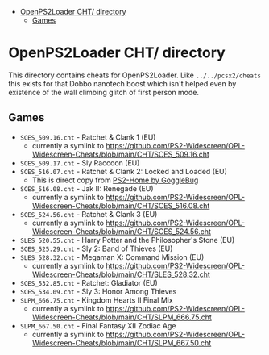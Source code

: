 <!-- START doctoc generated TOC please keep comment here to allow auto update -->
<!-- DON'T EDIT THIS SECTION, INSTEAD RE-RUN doctoc TO UPDATE -->

- [OpenPS2Loader CHT/ directory](#openps2loader-cht-directory)
  - [Games](#games)

<!-- END doctoc generated TOC please keep comment here to allow auto update -->

# OpenPS2Loader CHT/ directory

This directory contains cheats for OpenPS2Loader. Like `../../pcsx2/cheats`
this exists for that Dobbo nanotech boost which isn't helped even by
existence of the wall climbing glitch of first person mode.

## Games

- `SCES_509.16.cht` - Ratchet & Clank 1 (EU)
  - currently a symlink to https://github.com/PS2-Widescreen/OPL-Widescreen-Cheats/blob/main/CHT/SCES_509.16.cht
- `SCES_509.17.cht` - Sly Raccoon (EU)
- `SCES_516.07.cht` - Ratchet & Clank 2: Locked and Loaded (EU)
  - This is direct copy from [PS2-Home by GoggleBug](https://www.ps2-home.com/forum/viewtopic.php?f=55&t=11703&p=47639&hilit=SCES_516.07#p47639)
- `SCES_516.08.cht` - Jak II: Renegade (EU)
  - currently a symlink to https://github.com/PS2-Widescreen/OPL-Widescreen-Cheats/blob/main/CHT/SCES_516.08.cht
- `SCES_524.56.cht` - Ratchet & Clank 3 (EU)
  - currently a symlink to https://github.com/PS2-Widescreen/OPL-Widescreen-Cheats/blob/main/CHT/SCES_524.56.cht
- `SLES_520.55.cht` - Harry Potter and the Philosopher's Stone (EU)
- `SCES_525.29.cht` - Sly 2: Band of Thieves (EU)
- `SLES_528.32.cht` - Megaman X: Command Mission (EU)
  - currently a symlink to https://github.com/PS2-Widescreen/OPL-Widescreen-Cheats/blob/main/CHT/SLES_528.32.cht
- `SCES_532.85.cht` - Ratchet: Gladiator (EU)
- `SCES_534.09.cht` - Sly 3: Honor Among Thieves
- `SLPM_666.75.cht` - Kingdom Hearts II Final Mix
  - currently a symlink to https://github.com/PS2-Widescreen/OPL-Widescreen-Cheats/blob/main/CHT/SLPM_666.75.cht
- `SLPM_667.50.cht` - Final Fantasy XII Zodiac Age
  - currently a symlink to https://github.com/PS2-Widescreen/OPL-Widescreen-Cheats/blob/main/CHT/SLPM_667.50.cht
